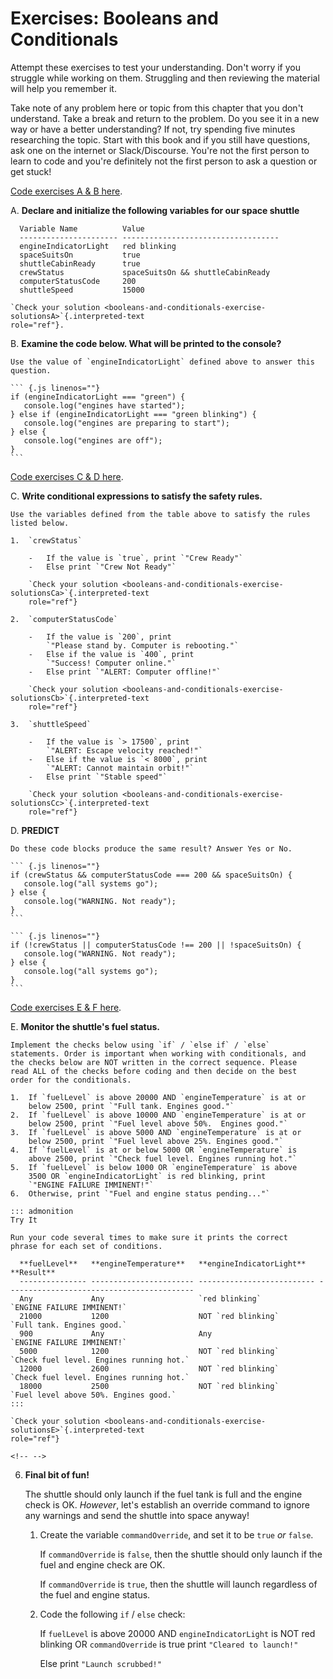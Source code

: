 # Exercises: Booleans and Conditionals

Attempt these exercises to test your understanding. Don\'t worry if you
struggle while working on them. Struggling and then reviewing the
material will help you remember it.

Take note of any problem here or topic from this chapter that you don\'t
understand. Take a break and return to the problem. Do you see it in a
new way or have a better understanding? If not, try spending five
minutes researching the topic. Start with this book and if you still
have questions, ask one on the internet or Slack/Discourse. You\'re not
the first person to learn to code and you\'re definitely not the first
person to ask a question or get stuck!

[Code exercises A & B
here](https://repl.it/@launchcode/ConditionalsExercises01).

A.  **Declare and initialize the following variables for our space
    shuttle**

      Variable Name          Value
      ---------------------- -----------------------------------
      engineIndicatorLight   red blinking
      spaceSuitsOn           true
      shuttleCabinReady      true
      crewStatus             spaceSuitsOn && shuttleCabinReady
      computerStatusCode     200
      shuttleSpeed           15000

    `Check your solution <booleans-and-conditionals-exercise-solutionsA>`{.interpreted-text
    role="ref"}.

B.  **Examine the code below. What will be printed to the console?**

    Use the value of `engineIndicatorLight` defined above to answer this
    question.

    ``` {.js linenos=""}
    if (engineIndicatorLight === "green") {
       console.log("engines have started");
    } else if (engineIndicatorLight === "green blinking") {
       console.log("engines are preparing to start");
    } else {
       console.log("engines are off");
    }
    ```

[Code exercises C & D
here](https://repl.it/@launchcode/ConditionalsExercises02).

C.  **Write conditional expressions to satisfy the safety rules.**

    Use the variables defined from the table above to satisfy the rules
    listed below.

    1.  `crewStatus`

        -   If the value is `true`, print `"Crew Ready"`
        -   Else print `"Crew Not Ready"`

        `Check your solution <booleans-and-conditionals-exercise-solutionsCa>`{.interpreted-text
        role="ref"}

    2.  `computerStatusCode`

        -   If the value is `200`, print
            `"Please stand by. Computer is rebooting."`
        -   Else if the value is `400`, print
            `"Success! Computer online."`
        -   Else print `"ALERT: Computer offline!"`

        `Check your solution <booleans-and-conditionals-exercise-solutionsCb>`{.interpreted-text
        role="ref"}

    3.  `shuttleSpeed`

        -   If the value is `> 17500`, print
            `"ALERT: Escape velocity reached!"`
        -   Else if the value is `< 8000`, print
            `"ALERT: Cannot maintain orbit!"`
        -   Else print `"Stable speed"`

        `Check your solution <booleans-and-conditionals-exercise-solutionsCc>`{.interpreted-text
        role="ref"}

D.  **PREDICT**

    Do these code blocks produce the same result? Answer Yes or No.

    ``` {.js linenos=""}
    if (crewStatus && computerStatusCode === 200 && spaceSuitsOn) {
       console.log("all systems go");
    } else {
       console.log("WARNING. Not ready");
    }
    ```

    ``` {.js linenos=""}
    if (!crewStatus || computerStatusCode !== 200 || !spaceSuitsOn) {
       console.log("WARNING. Not ready");
    } else {
       console.log("all systems go");
    }
    ```

[Code exercises E & F
here](https://repl.it/@launchcode/ConditionalsExercises03).

E.  **Monitor the shuttle\'s fuel status.**

    Implement the checks below using `if` / `else if` / `else`
    statements. Order is important when working with conditionals, and
    the checks below are NOT written in the correct sequence. Please
    read ALL of the checks before coding and then decide on the best
    order for the conditionals.

    1.  If `fuelLevel` is above 20000 AND `engineTemperature` is at or
        below 2500, print `"Full tank. Engines good."`
    2.  If `fuelLevel` is above 10000 AND `engineTemperature` is at or
        below 2500, print `"Fuel level above 50%.  Engines good."`
    3.  If `fuelLevel` is above 5000 AND `engineTemperature` is at or
        below 2500, print `"Fuel level above 25%. Engines good."`
    4.  If `fuelLevel` is at or below 5000 OR `engineTemperature` is
        above 2500, print `"Check fuel level. Engines running hot."`
    5.  If `fuelLevel` is below 1000 OR `engineTemperature` is above
        3500 OR `engineIndicatorLight` is red blinking, print
        `"ENGINE FAILURE IMMINENT!"`
    6.  Otherwise, print `"Fuel and engine status pending..."`

    ::: admonition
    Try It

    Run your code several times to make sure it prints the correct
    phrase for each set of conditions.

      **fuelLevel**   **engineTemperature**   **engineIndicatorLight**   **Result**
      --------------- ----------------------- -------------------------- ------------------------------------------
      Any             Any                     `red blinking`             `ENGINE FAILURE IMMINENT!`
      21000           1200                    NOT `red blinking`         `Full tank. Engines good.`
      900             Any                     Any                        `ENGINE FAILURE IMMINENT!`
      5000            1200                    NOT `red blinking`         `Check fuel level. Engines running hot.`
      12000           2600                    NOT `red blinking`         `Check fuel level. Engines running hot.`
      18000           2500                    NOT `red blinking`         `Fuel level above 50%. Engines good.`
    :::

    `Check your solution <booleans-and-conditionals-exercise-solutionsE>`{.interpreted-text
    role="ref"}

```{=html}
<!-- -->
```
6.  **Final bit of fun!**

    The shuttle should only launch if the fuel tank is full and the
    engine check is OK. *However*, let\'s establish an override command
    to ignore any warnings and send the shuttle into space anyway!

    1.  Create the variable `commandOverride`, and set it to be `true`
        *or* `false`.

        If `commandOverride` is `false`, then the shuttle should only
        launch if the fuel and engine check are OK.

        If `commandOverride` is `true`, then the shuttle will launch
        regardless of the fuel and engine status.

    2.  Code the following `if` / `else` check:

        If `fuelLevel` is above 20000 AND `engineIndicatorLight` is NOT
        red blinking OR `commandOverride` is true print
        `"Cleared to launch!"`

        Else print `"Launch scrubbed!"`
